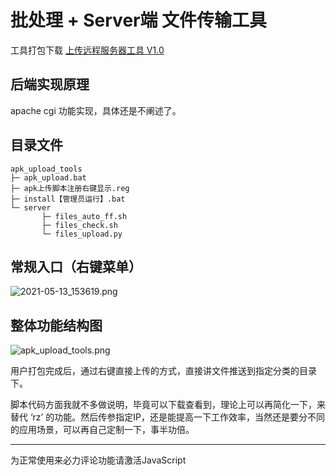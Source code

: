 # 批处理 + Server端 文件传输工具

工具打包下载  [上传远程服务器工具 V1.0](../files/apk_upload_tools.zip)

## 后端实现原理
apache cgi 功能实现，具体还是不阐述了。

## 目录文件
```
apk_upload_tools
├─ apk_upload.bat
├─ apk上传脚本注册右键显示.reg
├─ install【管理员运行】.bat
└─ server
       ├─ files_auto_ff.sh
       ├─ files_check.sh
       └─ files_upload.py
```

## 常规入口（右键菜单）
![2021-05-13_153619.png](\imgs\tools\2021-05-13_153619.png)


## 整体功能结构图 
![apk_upload_tools.png](\imgs\tools\apk_upload_tools.png)

用户打包完成后，通过右键直接上传的方式，直接讲文件推送到指定分类的目录下。

脚本代码方面我就不多做说明，毕竟可以下载查看到，理论上可以再简化一下，来替代 ‘rz’ 的功能。然后传参指定IP，还是能提高一下工作效率，当然还是要分不同的应用场景，可以再自己定制一下，事半功倍。



<hr>

<!-- 来必力City版安装代码 -->
<div id="lv-container" data-id="city" data-uid="MTAyMC80NzA4OC8yMzU4OA==">
	<script type="text/javascript">
   (function(d, s) {
       var j, e = d.getElementsByTagName(s)[0];

       if (typeof LivereTower === 'function') { return; }
    
       j = d.createElement(s);
       j.src = 'https://cdn-city.livere.com/js/embed.dist.js';
       j.async = true;
    
       e.parentNode.insertBefore(j, e);
   })(document, 'script');
	</script>
<noscript> 为正常使用来必力评论功能请激活JavaScript</noscript>
</div>
<!-- City版安装代码已完成 -->

